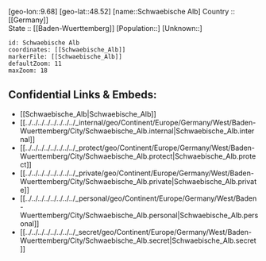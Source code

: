 ﻿---
location: [48.52,9.68] 
mapzoom: [7,12] 
mapmarker: city 
type: City
tags:
- geo/City


SpocWebEntityId: 34128
isDeleted: false
confidential: public

---
[geo-lon::9.68] 
[geo-lat::48.52] 
[name::Schwaebische Alb] 
Country :: [[Germany]]  
State :: [[Baden-Wuerttemberg]] 
[Population::] 
[Unknown::] 


```leaflet
id: Schwaebische Alb
coordinates: [[Schwaebische_Alb]] 
markerFile: [[Schwaebische_Alb]] 
defaultZoom: 11 
maxZoom: 18
```


## Confidential Links & Embeds: 
- [[Schwaebische_Alb|Schwaebische_Alb]]  
- [[../../../../../../../../_internal/geo/Continent/Europe/Germany/West/Baden-Wuerttemberg/City/Schwaebische_Alb.internal|Schwaebische_Alb.internal]] 
- [[../../../../../../../../_protect/geo/Continent/Europe/Germany/West/Baden-Wuerttemberg/City/Schwaebische_Alb.protect|Schwaebische_Alb.protect]] 
- [[../../../../../../../../_private/geo/Continent/Europe/Germany/West/Baden-Wuerttemberg/City/Schwaebische_Alb.private|Schwaebische_Alb.private]] 
- [[../../../../../../../../_personal/geo/Continent/Europe/Germany/West/Baden-Wuerttemberg/City/Schwaebische_Alb.personal|Schwaebische_Alb.personal]] 
- [[../../../../../../../../_secret/geo/Continent/Europe/Germany/West/Baden-Wuerttemberg/City/Schwaebische_Alb.secret|Schwaebische_Alb.secret]] 
